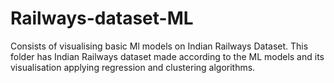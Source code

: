 # Railways-dataset-ML
Consists of visualising basic Ml models on Indian Railways Dataset.
This folder has Indian Railways dataset made according to the ML models and its visualisation applying regression and clustering algorithms.
